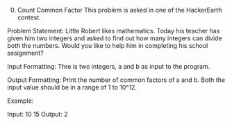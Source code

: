 
0. Count Common Factor
This problem is asked in one of the HackerEarth contest.

Problem Statement: Little Robert likes mathematics. Today his teacher has given him two integers and asked to find out how many integers can divide both the numbers. Would you like to help him in completing his school assignment?


 
Input Formatting: Thre is two integers, a and b as input to the program.


 
Output Formatting: Print the number of common factors of a and b. Both the input value should be in a range of 1 to 10^12.

Example:

Input: 10 15
Output: 2
